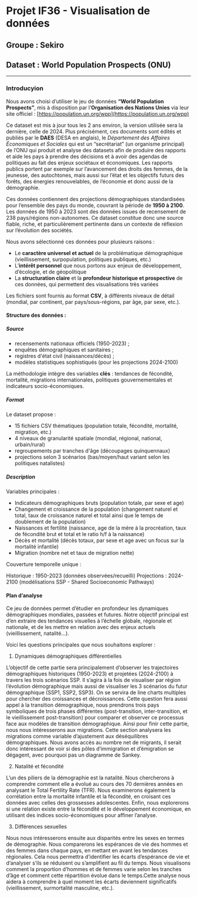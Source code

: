 # Projet IF36 - Visualisation de données  
## Groupe : Sekiro  
## Dataset : World Population Prospects (ONU)

---



### Introducyion

Nous avons choisi d’utiliser le jeu de données **“World Population Prospects”**, mis à disposition par l’**Organisation des Nations Unies** via leur site officiel : [https://population.un.org/wpp](https://population.un.org/wpp)

Ce dataset est mis à jour tous les 2 ans environ, la version utilisée sera la dernière, celle de 2024. Plus précisément, ces documents sont édités et publiés par le **DAES** (DESA en anglais), le *Département des Affaires Économiques et Sociales* qui est un “secrétariat” (un organisme principal) de l’ONU qui produit et analyse des datasets afin de produire des rapports et aide les pays à prendre des décisions et à avoir des agendas de politiques au fait des enjeux sociétaux et économiques. Les rapports publics portent par exemple sur l’avancement des droits des femmes, de la jeunesse, des autochtones, mais aussi sur l’état et les objectifs futurs des forêts, des énergies renouvelables, de l’économie et donc aussi de la démographie.

Ces données contiennent des projections démographiques standardisées pour l’ensemble des pays du monde, couvrant la période de **1950 à 2100**. Les données de 1950 à 2023 sont des données issues de recensement de 238 pays/régions non-autonomes. Ce dataset constitue donc une source fiable, riche, et particulièrement pertinente dans un contexte de réflexion sur l’évolution des sociétés.


Nous avons sélectionné ces données pour plusieurs raisons :

- Le **caractère universel et actuel** de la problématique démographique (vieillissement, surpopulation, politiques publiques, etc.)
- L’**intérêt personnel** que nous portons aux enjeux de développement, d’écologie, et de géopolitique
- La **structuration claire** et la **profondeur historique et prospective** de ces données, qui permettent des visualisations très variées

Les fichiers sont fournis au format **CSV**, à différents niveaux de détail (mondial, par continent, par pays/sous-régions, par âge, par sexe, etc.).

#### Structure des données :

##### Source

-   recensements nationaux officiels (1950-2023) ;
-   enquêtes démographiques et sanitaires ;
-   registres d'état civil (naissances/décès) ;
-   modèles statistiques sophistiqués (pour les projections 2024-2100)

La méthodologie intègre des variables **clés** : tendances de fécondité, mortalité, migrations internationales, politiques gouvernementales et indicateurs socio-économiques.

##### Format

Le dataset propose :

-   15 fichiers CSV thématiques (population totale, fécondité, mortalité, migration, etc.)
-   4 niveaux de granularité spatiale (mondial, régional, national, urbain/rural)
-   regroupements par tranches d'âge (découpages quinquennaux)
-   projections selon 3 scénarios (bas/moyen/haut variant selon les politiques natalistes)


##### Description

Variables principales :

-   Indicateurs démographiques bruts (population totale, par sexe et age)
-   Changement et croissance de la population (changement naturel et total, taux de croissance naturel et total ainsi que le temps de doublement de la population)
-   Naissances et fertilité (naissance, age de la mère à la procréation, taux de fécondité brut et total et le ratio h/f à la naissance)
-   Décès et mortalité (décès totaux, par sexe et age avec un focus sur la mortalité infantile) 
-   Migration (nombre net et taux de migration nette)

Couverture temporelle unique :

Historique : 1950-2023 (données observées/recueilli)
Projections : 2024-2100 (modélisations SSP - Shared Socioeconomic Pathways)

  

#### Plan d’analyse

Ce jeu de données permet d’étudier en profondeur les dynamiques démographiques mondiales, passées et futures. Notre objectif principal est d’en extraire des tendances visuelles à l’échelle globale, régionale et nationale, et de les mettre en relation avec des enjeux actuels (vieillissement, natalité…).

Voici les questions principales que nous souhaitons explorer :


1.  Dynamiques démographiques différentielles

  L’objectif de cette partie sera principalement d’observer les trajectoires démographiques historiques (1950-2023) et projetées (2024-2100) à travers les trois scénarios SSP. Il s’agira à la fois de visualiser par région l’évolution démographique mais aussi de visualiser les 3 scénarios du futur démographique (SSP1, SSP2, SSP3). On se servira de line charts multiples pour chercher des croissances et décroissances.
  Cette question fera aussi appel à la transition démographique, nous prendrons trois pays symboliques de trois phases différentes (post-transition, inter-transition, et le vieillissement post-transition) pour comparer et observer ce processus face aux modèles de transition démographique.
  Ainsi pour finir cette partie, nous nous intéresserons aux migrations. Cette section analysera les migrations comme variable d’ajustement aux déséquilibres démographiques. Nous avons accès au nombre net de migrants, il serait donc intéressant de voir si des pôles d’immigration et d’émigration se dégagent, avec pourquoi pas un diagramme de Sankey.


2.  Natalité et fécondité

  L’un des piliers de la démographie est la natalité. Nous chercherons à comprendre comment elle a évolué au cours des 70 dernières années en analysant le Total Fertility Rate (TFR). Nous examinerons également la corrélation entre la mortalité infantile et la fécondité, en croisant ces données avec celles des grossesses adolescentes.
  Enfin, nous explorerons si une relation existe entre la fécondité et le développement économique, en utilisant des indices socio-économiques pour affiner l’analyse.


3.  Différences sexuelles
    
  Nous nous intéresserons ensuite aux disparités entre les sexes en termes de démographie. Nous comparerons les espérances de vie des hommes et des femmes dans chaque pays, en mettant en avant les tendances régionales. Cela nous permettra d’identifier les écarts d’espérance de vie et d’analyser s’ils se réduisent ou s’amplifient au fil du temps.
  Nous visualisons comment la proportion d’hommes et de femmes varie selon les tranches d’âge et comment cette répartition évolue dans le temps.Cette analyse nous aidera à comprendre à quel moment les écarts deviennent significatifs (vieillissement, surmortalité masculine, etc.).
